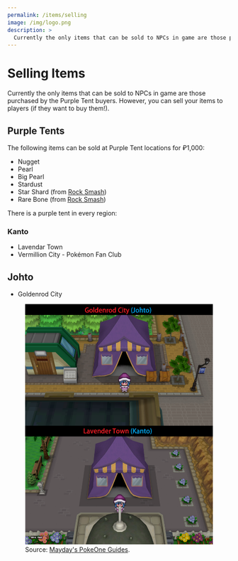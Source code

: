```yaml
---
permalink: /items/selling
image: /img/logo.png
description: >
  Currently the only items that can be sold to NPCs in game are those purchased by the Purple Tent buyers. However, you can sell your items to players (if they want to buy them!).
---
```


# Selling Items

Currently the only items that can be sold to NPCs in game are those purchased by
the Purple Tent buyers. However, you can sell your items to players (if they
want to buy them!).

## Purple Tents

The following items can be sold at Purple Tent locations for ₽1,000:

* Nugget
* Pearl
* Big Pearl
* Stardust
* Star Shard (from [Rock Smash](/moves/rock-smash))
* Rare Bone (from [Rock Smash](/moves/rock-smash))

There is a purple tent in every region:

### Kanto

* Lavendar Town
* Vermillion City - Pokémon Fan Club

## Johto

* Goldenrod City

<figure class="figure">
  <img src="/img/maps/purple-tents.png" class="figure-img img-fluid rounded" alt="purple tents">
  <figcaption class="figure-caption text-right">Source: <a href="https://imgur.com/a/312yWyg" target="_blank">Mayday's PokeOne Guides</a>.</figcaption>
</figure>
